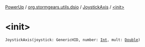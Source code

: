 [PowerUp](../../index.md) / [org.stormgears.utils.dsio](../index.md) / [JoystickAxis](index.md) / [&lt;init&gt;](./-init-.md)

# &lt;init&gt;

`JoystickAxis(joystick: GenericHID, number: `[`Int`](https://kotlinlang.org/api/latest/jvm/stdlib/kotlin/-int/index.html)`, mult: `[`Double`](https://kotlinlang.org/api/latest/jvm/stdlib/kotlin/-double/index.html)`)`